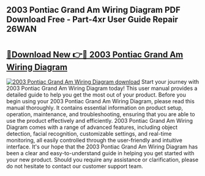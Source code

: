 ## 2003 Pontiac Grand Am Wiring Diagram PDF Download Free - Part-4xr User Guide Repair 26WAN

# <h2><a href="http://dfuigh.blite.top/?on=2003+Pontiac+Grand+Am+Wiring+Diagram">🔗Download New 👉🔴 2003 Pontiac Grand Am Wiring Diagram</a></h2>

[![2003 Pontiac Grand Am Wiring Diagram download](https://i.imgur.com/lujVjoI.png)](http://dfuigh.blite.top/?on=2003+Pontiac+Grand+Am+Wiring+Diagram)
Start your journey with 2003 Pontiac Grand Am Wiring Diagram today! This user manual provides a detailed guide to help you get the most out of your product. Before you begin using your 2003 Pontiac Grand Am Wiring Diagram, please read this manual thoroughly. It contains essential information on product setup, operation, maintenance, and troubleshooting, ensuring that you are able to use the product effectively and efficiently. 2003 Pontiac Grand Am Wiring Diagram comes with a range of advanced features, including object detection, facial recognition, customizable settings, and real-time monitoring, all easily controlled through the user-friendly and intuitive interface. It's our hope that the 2003 Pontiac Grand Am Wiring Diagram has been a clear and easy-to-understand guide in helping you get started with your new product. Should you require any assistance or clarification, please do not hesitate to contact our customer support team.
